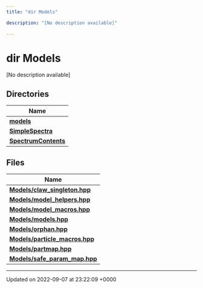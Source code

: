 ```yaml
---
title: "dir Models"

description: "[No description available]"

---
```


# dir Models

[No description available]

## Directories

| Name           |
| -------------- |
| **[models](/documentation/code/files/dir_a98cd0f71866f1a21be687fc117a301f/#dir-models)**  |
| **[SimpleSpectra](/documentation/code/files/dir_8a98f832103459c102fe9205d3c44d94/#dir-simplespectra)**  |
| **[SpectrumContents](/documentation/code/files/dir_32866373456f1f290529472640617045/#dir-spectrumcontents)**  |

## Files

| Name           |
| -------------- |
| **[Models/claw_singleton.hpp](/documentation/code/files/claw__singleton_8hpp/#file-claw-singletonhpp)**  |
| **[Models/model_helpers.hpp](/documentation/code/files/model__helpers_8hpp/#file-model-helpershpp)**  |
| **[Models/model_macros.hpp](/documentation/code/files/model__macros_8hpp/#file-model-macroshpp)**  |
| **[Models/models.hpp](/documentation/code/files/models_8hpp/#file-modelshpp)**  |
| **[Models/orphan.hpp](/documentation/code/files/orphan_8hpp/#file-orphanhpp)**  |
| **[Models/particle_macros.hpp](/documentation/code/files/particle__macros_8hpp/#file-particle-macroshpp)**  |
| **[Models/partmap.hpp](/documentation/code/files/partmap_8hpp/#file-partmaphpp)**  |
| **[Models/safe_param_map.hpp](/documentation/code/files/safe__param__map_8hpp/#file-safe-param-maphpp)**  |






-------------------------------

Updated on 2022-09-07 at 23:22:09 +0000
